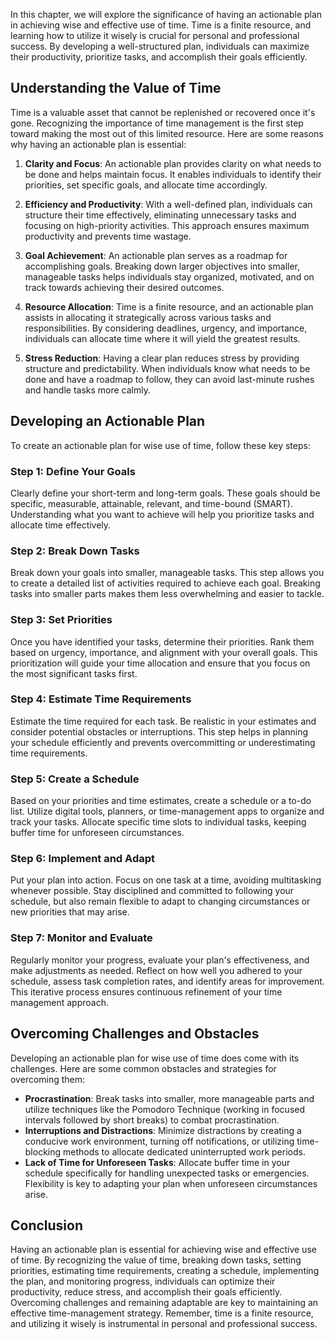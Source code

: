 
In this chapter, we will explore the significance of having an actionable plan in achieving wise and effective use of time. Time is a finite resource, and learning how to utilize it wisely is crucial for personal and professional success. By developing a well-structured plan, individuals can maximize their productivity, prioritize tasks, and accomplish their goals efficiently.

**Understanding the Value of Time**
-----------------------------------

Time is a valuable asset that cannot be replenished or recovered once it's gone. Recognizing the importance of time management is the first step toward making the most out of this limited resource. Here are some reasons why having an actionable plan is essential:

1. **Clarity and Focus**: An actionable plan provides clarity on what needs to be done and helps maintain focus. It enables individuals to identify their priorities, set specific goals, and allocate time accordingly.

2. **Efficiency and Productivity**: With a well-defined plan, individuals can structure their time effectively, eliminating unnecessary tasks and focusing on high-priority activities. This approach ensures maximum productivity and prevents time wastage.

3. **Goal Achievement**: An actionable plan serves as a roadmap for accomplishing goals. Breaking down larger objectives into smaller, manageable tasks helps individuals stay organized, motivated, and on track towards achieving their desired outcomes.

4. **Resource Allocation**: Time is a finite resource, and an actionable plan assists in allocating it strategically across various tasks and responsibilities. By considering deadlines, urgency, and importance, individuals can allocate time where it will yield the greatest results.

5. **Stress Reduction**: Having a clear plan reduces stress by providing structure and predictability. When individuals know what needs to be done and have a roadmap to follow, they can avoid last-minute rushes and handle tasks more calmly.

**Developing an Actionable Plan**
---------------------------------

To create an actionable plan for wise use of time, follow these key steps:

### Step 1: **Define Your Goals**

Clearly define your short-term and long-term goals. These goals should be specific, measurable, attainable, relevant, and time-bound (SMART). Understanding what you want to achieve will help you prioritize tasks and allocate time effectively.

### Step 2: **Break Down Tasks**

Break down your goals into smaller, manageable tasks. This step allows you to create a detailed list of activities required to achieve each goal. Breaking tasks into smaller parts makes them less overwhelming and easier to tackle.

### Step 3: **Set Priorities**

Once you have identified your tasks, determine their priorities. Rank them based on urgency, importance, and alignment with your overall goals. This prioritization will guide your time allocation and ensure that you focus on the most significant tasks first.

### Step 4: **Estimate Time Requirements**

Estimate the time required for each task. Be realistic in your estimates and consider potential obstacles or interruptions. This step helps in planning your schedule efficiently and prevents overcommitting or underestimating time requirements.

### Step 5: **Create a Schedule**

Based on your priorities and time estimates, create a schedule or a to-do list. Utilize digital tools, planners, or time-management apps to organize and track your tasks. Allocate specific time slots to individual tasks, keeping buffer time for unforeseen circumstances.

### Step 6: **Implement and Adapt**

Put your plan into action. Focus on one task at a time, avoiding multitasking whenever possible. Stay disciplined and committed to following your schedule, but also remain flexible to adapt to changing circumstances or new priorities that may arise.

### Step 7: **Monitor and Evaluate**

Regularly monitor your progress, evaluate your plan's effectiveness, and make adjustments as needed. Reflect on how well you adhered to your schedule, assess task completion rates, and identify areas for improvement. This iterative process ensures continuous refinement of your time management approach.

**Overcoming Challenges and Obstacles**
---------------------------------------

Developing an actionable plan for wise use of time does come with its challenges. Here are some common obstacles and strategies for overcoming them:

* **Procrastination**: Break tasks into smaller, more manageable parts and utilize techniques like the Pomodoro Technique (working in focused intervals followed by short breaks) to combat procrastination.
* **Interruptions and Distractions**: Minimize distractions by creating a conducive work environment, turning off notifications, or utilizing time-blocking methods to allocate dedicated uninterrupted work periods.
* **Lack of Time for Unforeseen Tasks**: Allocate buffer time in your schedule specifically for handling unexpected tasks or emergencies. Flexibility is key to adapting your plan when unforeseen circumstances arise.

**Conclusion**
--------------

Having an actionable plan is essential for achieving wise and effective use of time. By recognizing the value of time, breaking down tasks, setting priorities, estimating time requirements, creating a schedule, implementing the plan, and monitoring progress, individuals can optimize their productivity, reduce stress, and accomplish their goals efficiently. Overcoming challenges and remaining adaptable are key to maintaining an effective time-management strategy. Remember, time is a finite resource, and utilizing it wisely is instrumental in personal and professional success.
